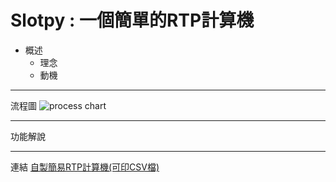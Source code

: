 # Slotpy : 一個簡單的RTP計算機
*   概述
    *   理念
    *   動機
    



***
流程圖
![process chart](C:\Users\User\Desktop\輸入資料流程.jpg)


*** 
功能解說





***
連結
[自製簡易RTP計算機(可印CSV檔)](https://github.com/Monsters-Hunter/Slotpy/tree/Slotpy-addPiePicture "Title")
